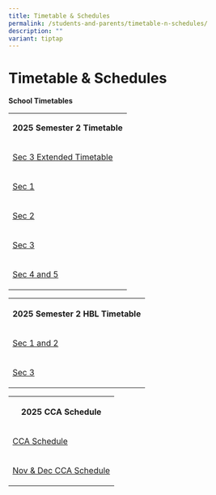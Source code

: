 ```yaml
---
title: Timetable & Schedules
permalink: /students-and-parents/timetable-n-schedules/
description: ""
variant: tiptap
---
```

<h1>Timetable &amp; Schedules</h1>
<p><strong>School Timetables</strong>
</p>
<p></p>
<table style="minWidth: 25px">
<colgroup>
<col>
</colgroup>
<tbody>
<tr>
<td rowspan="1" colspan="1">
<p><strong>2025 Semester 2 Timetable</strong>
</p>
</td>
</tr>
<tr>
<td rowspan="1" colspan="1">
<p><a href="/files/Timetable &amp; Schedules/2025 TT/2025_Sec_3Extended_Student_TT_Final.pdf" rel="noopener nofollow" target="_blank">Sec 3 Extended Timetable</a>
</p>
</td>
</tr>
<tr>
<td rowspan="1" colspan="1">
<p><a href="/files/Timetable &amp; Schedules/2025 TT/MJR_Semester_2_Secondary_1_Class_Timetable_26_June_2025.pdf" rel="noopener nofollow" target="_blank">Sec 1</a>
</p>
</td>
</tr>
<tr>
<td rowspan="1" colspan="1">
<p><a href="/files/Timetable &amp; Schedules/2025 TT/MJR_Semester_2_Secondary_2_Class_Timetable_26_June_2025.pdf" rel="noopener nofollow" target="_blank">Sec 2</a>
</p>
</td>
</tr>
<tr>
<td rowspan="1" colspan="1">
<p><a href="/files/Timetable &amp; Schedules/2025 TT/MJR_Semester_2_Secondary_3_Class_Timetable_26_June_2025.pdf" rel="noopener nofollow" target="_blank">Sec 3</a>
</p>
</td>
</tr>
<tr>
<td rowspan="1" colspan="1">
<p><a href="/files/Timetable &amp; Schedules/2025 TT/MJR_Semester_2_Secondary_4_5_Class_Timetable_26_June_2025.pdf" rel="noopener nofollow" target="_blank">Sec 4 and 5</a>
</p>
</td>
</tr>
</tbody>
</table>
<table style="minWidth: 25px">
<colgroup>
<col>
</colgroup>
<tbody>
<tr>
<th rowspan="1" colspan="1">
<p><strong>2025 Semester 2 HBL Timetable</strong>
</p>
</th>
</tr>
<tr>
<td rowspan="1" colspan="1">
<p><a href="/files/Timetable &amp; Schedules/2025 TT/2025_HBL_Timetable_SEM2___Sec_1_2.pdf" rel="noopener nofollow" target="_blank">Sec 1 and 2</a>
</p>
</td>
</tr>
<tr>
<td rowspan="1" colspan="1">
<p><a href="/files/Timetable &amp; Schedules/2025 TT/2025_HBL_Timetable_SEM2_v6___Sec_3.pdf" rel="noopener nofollow" target="_blank">Sec 3</a>
</p>
</td>
</tr>
</tbody>
</table>
<table style="minWidth: 25px">
<colgroup>
<col>
</colgroup>
<tbody>
<tr>
<th rowspan="1" colspan="1">
<p>2025 CCA Schedule</p>
</th>
</tr>
<tr>
<td rowspan="1" colspan="1">
<p><a href="/files/Timetable &amp; Schedules/2025 TT/CCA_Schedule_2026.pdf" rel="noopener nofollow" target="_blank">CCA Schedule</a>
</p>
</td>
</tr>
<tr>
<td rowspan="1" colspan="1">
<p><a href="/files/Timetable &amp; Schedules/2025 TT/2025_Nov_Dec_CCA_Schedule_Updated_23_Oct_v2.pdf" rel="noopener nofollow" target="_blank">Nov &amp; Dec CCA Schedule</a>
</p>
</td>
</tr>
</tbody>
</table>
<p></p>